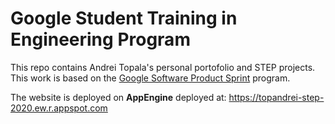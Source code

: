 # Google Student Training in Engineering Program

This repo contains Andrei Topala's personal portofolio and STEP projects.
This work is based on the [Google Software Product Sprint](https://g.co/softwareproductsprint) program.

The website is deployed on **AppEngine** deployed at: https://topandrei-step-2020.ew.r.appspot.com
